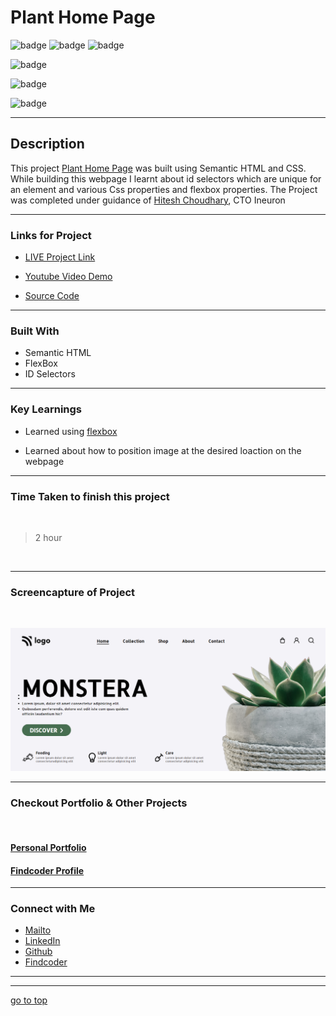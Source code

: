 # Plant Home Page


![badge](https://img.shields.io/badge/HTML%20-CSS-green)
![badge](https://img.shields.io/badge/Plant%20-Home%20Page-orange)
![badge](https://img.shields.io/badge/Ineuron%20-LCO-blue)

![badge](https://img.shields.io/badge/Full%20Stack%20JavaScript%20-Hitesh%20Choudhary-blue)

![badge](https://img.shields.io/badge/display:flex%20-id--selector-lightgreen)

![badge](https://img.shields.io/badge/Shubham%20Singh%20-grey)

***
## Description

This project [Plant Home Page]() was built using Semantic HTML and CSS. While building this webpage I learnt about id selectors which are unique for an element and various Css properties and flexbox properties. The Project was completed under guidance of [Hitesh Choudhary](https://github.com/hiteshchoudhary), CTO Ineuron

***
### Links for Project

* [LIVE Project Link]()

* [Youtube Video Demo]()

* [Source Code]()

***
### Built With 

* Semantic HTML
* FlexBox
* ID Selectors


***

### Key Learnings


* Learned using [flexbox](https://developer.mozilla.org/en-US/docs/Web/CSS/flex)

* Learned about how to position image at the desired loaction on the webpage

***

### Time Taken to finish this project
<br>

>2 hour

<br>

***

### Screencapture of Project

<br>

![screenshot](./captures/screenshot.png)

***

### Checkout Portfolio & Other Projects
<br>

#### [Personal Portfolio]()


#### [Findcoder Profile]()
***

### Connect with Me
* [Mailto](mailto:shubhambhoj3@gmail.com)
* [LinkedIn]()
* [Github]()
* [Findcoder]()
***
***
[go to top](#plant-home-page)